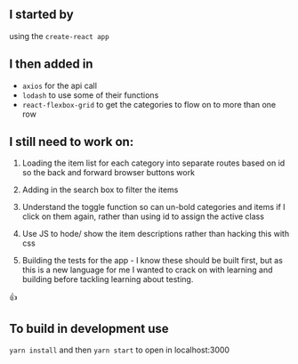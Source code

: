 ## I started by
using the ```create-react app```

## I then added in
 - ```axios``` for the api call
 - ```lodash``` to use some of their functions
 - ```react-flexbox-grid``` to get the categories to flow on to more than one row



 ## I still need to work on:
  1. Loading the item list for each category into separate routes based on id so the back and forward browser buttons work

  2. Adding in the search box to filter the items

  3. Understand the toggle function so can un-bold categories and items if I click on them again, rather than using id to assign the active class

  4. Use JS to hode/ show the item descriptions rather than hacking this with css

  5. Building the tests for the app - I know these should be built first, but as this is a new language for me I wanted to crack on with learning and building before tackling learning about testing.

  :+1:

## To build in development use

```yarn install``` and then ```yarn start``` to open in localhost:3000
